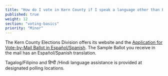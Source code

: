 ```yaml
---
title: "How do I vote in Kern County if I speak a language other than English?"
published: true
weight: 12
section: "voting-basics"
priority: "Minor"
---
```


The Kern County Elections Division offers its website and the [Application for Vote-by-Mail Ballot in Español/Spanish](https://elections.co.kern.ca.us/elections/forms/permvotebymail.pdf). The Sample Ballot you receive in the mail has an Español/Spanish translation.  

Tagalog/Filipino and हिन्दी /Hindi language assistance is provided at designated polling locations.  
